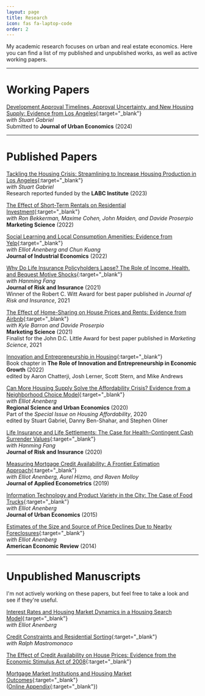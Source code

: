 ```yaml
---
layout: page
title: Research
icon: fas fa-laptop-code
order: 2
---
```


My academic research focuses on urban and real estate economics. Here you can find a list of my published and unpublished works, as well as active working papers.


---

# Working Papers

[Development Approval Timelines, Approval Uncertainty, and New Housing Supply: Evidence from Los Angeles](https://papers.ssrn.com/sol3/papers.cfm?abstract_id=4872147){:target="_blank"}<br>
*with Stuart Gabriel*<br>
Submitted to **Journal of Urban Economics** (2024)

---

# Published Papers

[Tackling the Housing Crisis: Streamlining to Increase Housing Production in Los Angeles](https://labusinesscouncil.org/wp-content/uploads/2023/05/FINAL-LABC-Housing-Study.pdf){:target="_blank"}<br>
*with Stuart Gabriel*<br>
Research reported funded by the **LABC Institute** (2023)

[The Effect of Short-Term Rentals on Residential Investment](https://pubsonline.informs.org/doi/abs/10.1287/mksc.2022.1409){:target="_blank"}<br>
*with Ron Bekkerman, Maxime Cohen, John Maiden, and Davide Proserpio*<br>
**Marketing Science** (2022)

[Social Learning and Local Consumption Amenities: Evidence from Yelp](https://onlinelibrary.wiley.com/doi/abs/10.1111/joie.12291){:target="_blank"}<br>
*with Elliot Anenberg and Chun Kuang*<br>
**Journal of Industrial Economics** (2022) 

[Why Do Life Insurance Policyholders Lapse? The Role of Income, Health, and Bequest Motive Shocks](https://onlinelibrary.wiley.com/doi/abs/10.1111/jori.12332){:target="_blank"}<br>
*with Hanming Fang*<br>
**Journal of Risk and Insurance** (2021)<br>
Winner of the Robert C. Witt Award for best paper published in *Journal of Risk and Insurance*, 2021

[The Effect of Home-Sharing on House Prices and Rents: Evidence from Airbnb](https://pubsonline.informs.org/doi/abs/10.1287/mksc.2020.1227){:target="_blank"}<br>
*with Kyle Barron and Davide Proserpio*<br>
**Marketing Science** (2021)<br>
Finalist for the John D.C. Little Award for best paper published in *Marketing Science*, 2021

[Innovation and Entrepreneurship in Housing](https://www.nber.org/books-and-chapters/role-innovation-and-entrepreneurship-economic-growth){:target="_blank"}<br>
Book chapter in **The Role of Innovation and Entrepreneurship in Economic Growth** (2022)<br>
edited by Aaron Chatterji, Josh Lerner, Scott Stern, and Mike Andrews

[Can More Housing Supply Solve the Affordability Crisis? Evidence from a Neighborhood Choice Model](https://www.sciencedirect.com/science/article/pii/S0166046217304283){:target="_blank"}<br>
*with Elliot Anenberg*<br>
**Regional Science and Urban Economics** (2020)<br>
Part of the *Special Issue on Housing Affordability*, 2020<br>
edited by Stuart Gabriel, Danny Ben-Shahar, and Stephen Oliner

[Life Insurance and Life Settlements: The Case for Health-Contingent Cash Surrender Values](https://onlinelibrary.wiley.com/doi/abs/10.1111/jori.12265){:target="_blank"}<br>
*with Hanming Fang*<br>
**Journal of Risk and Insurance** (2020)

[Measuring Mortgage Credit Availability: A Frontier Estimation Approach](https://onlinelibrary.wiley.com/doi/full/10.1002/jae.2720){:target="_blank"}<br>
*with Elliot Anenberg, Aurel Hizmo, and Raven Molloy*<br>
**Journal of Applied Econometrics** (2019)

[Information Technology and Product Variety in the City: The Case of Food Trucks](https://www.sciencedirect.com/science/article/pii/S0094119015000649){:target="_blank"}<br>
*with Elliot Anenberg*<br>
**Journal of Urban Economics** (2015)

[Estimates of the Size and Source of Price Declines Due to Nearby Foreclosures](https://www.aeaweb.org/articles?id=10.1257/aer.104.8.2527){:target="_blank"}<br>
*with Elliot Anenberg*<br>
**American Economic Review** (2014)

---

# Unpublished Manuscripts

I'm not actively working on these papers, but feel free to take a look and see if they're useful.

[Interest Rates and Housing Market Dynamics in a Housing Search Model](/assets/pdf/ak_search_summer2018_v3.pdf){:target="_blank"}<br>
*with Elliot Anenberg*

[Credit Constraints and Residential Sorting](/assets/pdf/km_constraints_2015_09_14.pdf){:target="_blank"}<br>
*with Ralph Mastromonaco*

[The Effect of Credit Availability on House Prices: Evidence from the Economic Stimulus Act of 2008](/assets/pdf/k_cll_2015apr.pdf){:target="_blank"}

[Mortgage Market Institutions and Housing Market Outcomes](/assets/pdf/k_housingstructural_2015_03.pdf){:target="_blank"}<br>
([Online Appendix](/assets/pdf/k_housingstructural_apdx_2015_03.pdf){:target="_blank"})

